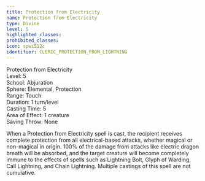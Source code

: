 ```yaml
---
title: Protection from Electricity
name: Protection from Electricity
type: Divine
level: 5
highlighted_classes: 
prohibited_classes: 
icon: spwi512c
identifier: CLERIC_PROTECTION_FROM_LIGHTNING
---
```

Protection from Electricity  
Level: 5  
School: Abjuration  
Sphere: Elemental, Protection  
Range: Touch  
Duration: 1 turn/level  
Casting Time: 5  
Area of Effect: 1 creature  
Saving Throw: None  
  
When a Protection from Electricity spell is cast, the recipient receives complete protection from all electrical-based attacks, whether magical or non-magical in origin. 100% of the damage from attacks like electric dragon breath will be absorbed, and the target creature will become completely immune to the effects of spells such as Lightning Bolt, Glyph of Warding, Call Lightning, and Chain Lightning. Multiple castings of this spell are not cumulative.  
